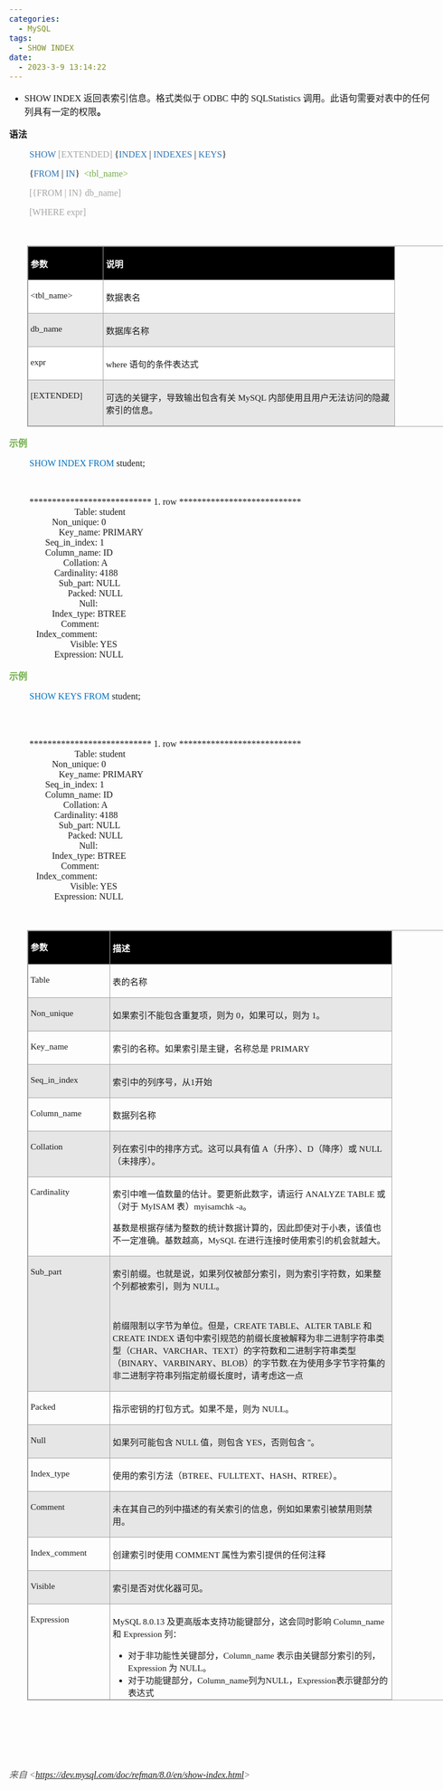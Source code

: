 ```yaml
---
categories:
  - MySQL
tags:
  - SHOW INDEX
date:
  - 2023-3-9 13:14:22
---
```


<body lang=zh-CN style='font-family:"Microsoft YaHei UI";font-size:12.0pt'>
<!--StartFragment-->

<div style='direction:ltr;border-width:100%'>

<div style='direction:ltr;margin-top:0in;margin-left:0in;width:7.8472in'>

<div style='direction:ltr;margin-top:0in;margin-left:0in;width:7.8472in'>

<ul type=disc style='direction:ltr;unicode-bidi:embed;margin-top:0in;
 margin-bottom:0in'>
 <li style='margin-top:0;margin-bottom:0;vertical-align:middle'><span
     style='font-family:"Comic Sans MS";font-size:12.0pt'>SHOW INDEX </span><span
     style='font-family:"Microsoft YaHei UI";font-size:12.0pt'>返回表索引信息。格式类似于</span><span
     style='font-family:"Comic Sans MS";font-size:12.0pt'> ODBC </span><span
     style='font-family:"Microsoft YaHei UI";font-size:12.0pt'>中的</span><span
     style='font-family:"Comic Sans MS";font-size:12.0pt'> SQLStatistics </span><span
     style='font-family:"Microsoft YaHei UI";font-size:12.0pt'>调用。此语句需要对表中的任何列具有一定的权限</span><span
     style='font-weight:bold;font-family:"Microsoft YaHei UI";font-size:12.0pt'>。</span></li>
</ul>

<p style='font-family:"Microsoft YaHei UI";font-size:12.0pt'><span
style='font-weight:bold'>语法</span></p>

<p style='margin-left:.375in;font-family:"Comic Sans MS";font-size:
12.0pt'><span style='color:#2E75B5'>SHOW </span><span style='color:#A5A5A5'>[EXTENDED]</span>
{<span style='color:#2E75B5'>INDEX</span> | <span style='color:#2E75B5'>INDEXES</span>
| <span style='color:#2E75B5'>KEYS</span>}</p>

<p style='margin-left:.375in;font-family:"Comic Sans MS";font-size:
12.0pt'><span lang=zh-CN>{</span><span style='color:#2E75B5' lang=zh-CN>FROM</span><span
lang=zh-CN> | </span><span style='color:#2E75B5' lang=zh-CN>IN</span><span
lang=zh-CN>} </span><span style='color:#0070C0' lang=en-US><span
style='mso-spacerun:yes'> </span></span><span style='color:#70AD47' lang=en-US>&lt;tbl_name&gt;</span></p>

<p style='margin-left:.375in;font-family:"Comic Sans MS";font-size:
12.0pt;color:#A5A5A5'>[{FROM | IN} db_name]</p>

<p style='margin-left:.375in;font-family:"Comic Sans MS";font-size:
12.0pt;color:#A5A5A5'>[WHERE expr]</p>

<p style='margin-left:.375in;font-family:"Comic Sans MS";font-size:
12.0pt;color:#70AD47' lang=en-US>&nbsp;</p>

<div style='direction:ltr'>

<table border=1 cellpadding=0 cellspacing=0 valign=top style='direction:ltr;
 border-collapse:collapse;border-style:solid;border-color:#A3A3A3;border-width:
 1pt;margin-left:.3333in' title="" summary="">
 <tr>
  <td style='border-style:solid;border-color:#A3A3A3;border-width:1pt;
  background-color:black;vertical-align:top;width:1.2958in;padding:2.0pt 3.0pt 2.0pt 3.0pt'>
  <p style='font-family:"Microsoft YaHei UI";font-size:11.5pt;
  color:white'><span style='font-weight:bold'>参数</span></p>
  </td>
  <td style='border-style:solid;border-color:#A3A3A3;border-width:1pt;
  background-color:black;vertical-align:top;width:5.2145in;padding:2.0pt 3.0pt 2.0pt 3.0pt'>
  <p style='font-family:"Microsoft YaHei UI";font-size:11.5pt;
  color:white'><span style='font-weight:bold'>说明</span></p>
  </td>
 </tr>
 <tr>
  <td style='border-style:solid;border-color:#A3A3A3;border-width:1pt;
  background-color:white;vertical-align:top;width:1.2958in;padding:2.0pt 3.0pt 2.0pt 3.0pt'>
  <p style='font-family:"Comic Sans MS";font-size:11.5pt'
  lang=en-US>&lt;tbl_name&gt;</p>
  </td>
  <td style='border-style:solid;border-color:#A3A3A3;border-width:1pt;
  background-color:white;vertical-align:top;width:5.2145in;padding:2.0pt 3.0pt 2.0pt 3.0pt'>
  <p style='font-family:"Microsoft YaHei UI";font-size:11.5pt'>数据表名</p>
  </td>
 </tr>
 <tr>
  <td style='border-style:solid;border-color:#A3A3A3;border-width:1pt;
  background-color:#E7E6E6;vertical-align:top;width:1.2958in;padding:2.0pt 3.0pt 2.0pt 3.0pt'>
  <p style='font-family:"Comic Sans MS";font-size:11.5pt'>db_name</p>
  </td>
  <td style='border-style:solid;border-color:#A3A3A3;border-width:1pt;
  background-color:#E7E6E6;vertical-align:top;width:5.2145in;padding:2.0pt 3.0pt 2.0pt 3.0pt'>
  <p style='font-family:"Microsoft YaHei UI";font-size:11.5pt'>数据库名称</p>
  </td>
 </tr>
 <tr>
  <td style='border-style:solid;border-color:#A3A3A3;border-width:1pt;
  background-color:white;vertical-align:top;width:1.2958in;padding:2.0pt 3.0pt 2.0pt 3.0pt'>
  <p style='font-family:"Comic Sans MS";font-size:11.5pt'
  lang=en-US>expr</p>
  </td>
  <td style='border-style:solid;border-color:#A3A3A3;border-width:1pt;
  background-color:white;vertical-align:top;width:5.2145in;padding:2.0pt 3.0pt 2.0pt 3.0pt'>
  <p style='font-size:11.5pt'><span style='font-family:"Comic Sans MS"'
  lang=en-US>where </span><span style='font-family:"Microsoft YaHei UI"'
  lang=zh-CN>语句的条件表达式</span></p>
  </td>
 </tr>
 <tr>
  <td style='border-style:solid;border-color:#A3A3A3;border-width:1pt;
  background-color:#E7E6E6;vertical-align:top;width:1.2958in;padding:2.0pt 3.0pt 2.0pt 3.0pt'>
  <p style='font-family:"Comic Sans MS";font-size:11.5pt'>[EXTENDED]</p>
  </td>
  <td style='border-style:solid;border-color:#A3A3A3;border-width:1pt;
  background-color:#E7E6E6;vertical-align:top;width:5.2805in;padding:2.0pt 3.0pt 2.0pt 3.0pt'>
  <p style='font-size:11.5pt'><span style='font-family:"Microsoft YaHei UI"'>可选的关键字，导致输出包含有关</span><span
  style='font-family:"Comic Sans MS"'> MySQL </span><span style='font-family:
  "Microsoft YaHei UI"'>内部使用且用户无法访问的隐藏索引的信息。</span></p>
  </td>
 </tr>
</table>

</div>

<p style='font-family:"Microsoft YaHei UI";font-size:12.0pt;
color:#70AD47'><span style='font-weight:bold'>示例</span></p>

<p style='margin-left:.375in;font-family:"Comic Sans MS";font-size:
12.0pt' lang=en-US><span style='color:#0070C0'>SHOW INDEX FROM </span>student;</p>

<p style='margin-left:.375in;font-family:"Comic Sans MS";font-size:
12.0pt' lang=en-US>&nbsp;</p>

<p style='margin-left:.375in;font-family:"Comic Sans MS";font-size:
12.0pt'><span lang=zh-CN>*************************** 1. row
***************************<br>
<span style='mso-spacerun:yes'>        </span></span><span lang=en-US><span
style='mso-spacerun:yes'>            </span></span><span lang=zh-CN>Table: </span><span
lang=en-US>student</span><span lang=zh-CN><br>
<span style='mso-spacerun:yes'>  </span></span><span lang=en-US><span
style='mso-spacerun:yes'>        </span></span><span lang=zh-CN>Non_unique:
0<br>
<span style='mso-spacerun:yes'>     </span></span><span lang=en-US><span
style='mso-spacerun:yes'>        </span></span><span lang=zh-CN>Key_name:
PRIMARY<br>
<span style='mso-spacerun:yes'> </span></span><span lang=en-US><span
style='mso-spacerun:yes'>      </span></span><span lang=zh-CN>Seq_in_index:
1<br>
</span><span lang=en-US><span style='mso-spacerun:yes'>     </span></span><span
lang=zh-CN><span style='mso-spacerun:yes'>  </span>Column_name: ID<br>
<span style='mso-spacerun:yes'>  </span></span><span lang=en-US><span
style='mso-spacerun:yes'>           </span></span><span lang=zh-CN><span
style='mso-spacerun:yes'>  </span>Collation: A<br>
<span style='mso-spacerun:yes'>  </span></span><span lang=en-US><span
style='mso-spacerun:yes'>         </span></span><span lang=zh-CN>Cardinality:
4188<br>
<span style='mso-spacerun:yes'>     </span></span><span lang=en-US><span
style='mso-spacerun:yes'>        </span></span><span lang=zh-CN>Sub_part:
NULL<br>
<span style='mso-spacerun:yes'>      </span></span><span lang=en-US><span
style='mso-spacerun:yes'>          </span></span><span lang=zh-CN><span
style='mso-spacerun:yes'> </span>Packed: NULL<br>
<span style='mso-spacerun:yes'>      </span></span><span lang=en-US><span
style='mso-spacerun:yes'>             </span></span><span lang=zh-CN><span
style='mso-spacerun:yes'>   </span>Null:<br>
<span style='mso-spacerun:yes'>   </span></span><span lang=en-US><span
style='mso-spacerun:yes'>       </span></span><span lang=zh-CN>Index_type:
BTREE<br>
<span style='mso-spacerun:yes'>     </span></span><span lang=en-US><span
style='mso-spacerun:yes'>        </span></span><span lang=zh-CN><span
style='mso-spacerun:yes'> </span>Comment:<br>
</span><span lang=en-US><span style='mso-spacerun:yes'>   </span></span><span
lang=zh-CN>Index_comment:<br>
<span style='mso-spacerun:yes'>      </span></span><span lang=en-US><span
style='mso-spacerun:yes'>            </span></span><span lang=zh-CN>Visible:
YES<br>
<span style='mso-spacerun:yes'>   </span></span><span lang=en-US><span
style='mso-spacerun:yes'>        </span></span><span lang=zh-CN>Expression:
NULL</span></p>

<p style='font-family:"Microsoft YaHei UI";font-size:12.0pt;
color:#70AD47'><span style='font-weight:bold'>示例</span></p>

<p style='margin-left:.375in;font-family:"Comic Sans MS";font-size:
12.0pt' lang=en-US><span style='color:#0070C0'>SHOW KEYS FROM </span>student;</p>

<p style='margin-left:.375in;font-family:"Comic Sans MS";font-size:
12.0pt' lang=en-US>&nbsp;</p>

<p style='margin-left:.375in;font-family:"Comic Sans MS"'><span
style='font-size:9.75pt;color:black' lang=zh-CN><br>
</span><span style='font-size:12.0pt' lang=zh-CN>*************************** 1.
row ***************************<br>
<span style='mso-spacerun:yes'>        </span></span><span style='font-size:
12.0pt' lang=en-US><span style='mso-spacerun:yes'>            </span></span><span
style='font-size:12.0pt' lang=zh-CN>Table: </span><span style='font-size:12.0pt'
lang=en-US>student</span><span style='font-size:12.0pt' lang=zh-CN><br>
<span style='mso-spacerun:yes'>  </span></span><span style='font-size:12.0pt'
lang=en-US><span style='mso-spacerun:yes'>        </span></span><span
style='font-size:12.0pt' lang=zh-CN>Non_unique: 0<br>
<span style='mso-spacerun:yes'>     </span></span><span style='font-size:12.0pt'
lang=en-US><span style='mso-spacerun:yes'>        </span></span><span
style='font-size:12.0pt' lang=zh-CN>Key_name: PRIMARY<br>
<span style='mso-spacerun:yes'> </span></span><span style='font-size:12.0pt'
lang=en-US><span style='mso-spacerun:yes'>      </span></span><span
style='font-size:12.0pt' lang=zh-CN>Seq_in_index: 1<br>
</span><span style='font-size:12.0pt' lang=en-US><span
style='mso-spacerun:yes'>     </span></span><span style='font-size:12.0pt'
lang=zh-CN><span style='mso-spacerun:yes'>  </span>Column_name: ID<br>
<span style='mso-spacerun:yes'>  </span></span><span style='font-size:12.0pt'
lang=en-US><span style='mso-spacerun:yes'>           </span></span><span
style='font-size:12.0pt' lang=zh-CN><span
style='mso-spacerun:yes'>  </span>Collation: A<br>
<span style='mso-spacerun:yes'>  </span></span><span style='font-size:12.0pt'
lang=en-US><span style='mso-spacerun:yes'>         </span></span><span
style='font-size:12.0pt' lang=zh-CN>Cardinality: 4188<br>
<span style='mso-spacerun:yes'>     </span></span><span style='font-size:12.0pt'
lang=en-US><span style='mso-spacerun:yes'>        </span></span><span
style='font-size:12.0pt' lang=zh-CN>Sub_part: NULL<br>
<span style='mso-spacerun:yes'>      </span></span><span style='font-size:12.0pt'
lang=en-US><span style='mso-spacerun:yes'>          </span></span><span
style='font-size:12.0pt' lang=zh-CN><span
style='mso-spacerun:yes'> </span>Packed: NULL<br>
<span style='mso-spacerun:yes'>      </span></span><span style='font-size:12.0pt'
lang=en-US><span style='mso-spacerun:yes'>             </span></span><span
style='font-size:12.0pt' lang=zh-CN><span
style='mso-spacerun:yes'>   </span>Null:<br>
<span style='mso-spacerun:yes'>   </span></span><span style='font-size:12.0pt'
lang=en-US><span style='mso-spacerun:yes'>       </span></span><span
style='font-size:12.0pt' lang=zh-CN>Index_type: BTREE<br>
<span style='mso-spacerun:yes'>     </span></span><span style='font-size:12.0pt'
lang=en-US><span style='mso-spacerun:yes'>        </span></span><span
style='font-size:12.0pt' lang=zh-CN><span
style='mso-spacerun:yes'> </span>Comment:<br>
</span><span style='font-size:12.0pt' lang=en-US><span
style='mso-spacerun:yes'>   </span></span><span style='font-size:12.0pt'
lang=zh-CN>Index_comment:<br>
<span style='mso-spacerun:yes'>      </span></span><span style='font-size:12.0pt'
lang=en-US><span style='mso-spacerun:yes'>            </span></span><span
style='font-size:12.0pt' lang=zh-CN>Visible: YES<br>
<span style='mso-spacerun:yes'>   </span></span><span style='font-size:12.0pt'
lang=en-US><span style='mso-spacerun:yes'>        </span></span><span
style='font-size:12.0pt' lang=zh-CN>Expression: NULL</span></p>

<p style='margin-left:.375in;font-family:"Comic Sans MS";font-size:
12.0pt'>&nbsp;</p>

<div style='direction:ltr'>

<table border=1 cellpadding=0 cellspacing=0 valign=top style='direction:ltr;
 border-collapse:collapse;border-style:solid;border-color:#A3A3A3;border-width:
 1pt;margin-left:.3333in' title="" summary="">
 <tr>
  <td style='border-style:solid;border-color:#A3A3A3;border-width:1pt;
  background-color:black;vertical-align:top;width:1.4006in;padding:2.0pt 3.0pt 2.0pt 3.0pt'>
  <p style='line-height:16pt;font-family:"Microsoft YaHei UI";
  font-size:11.5pt;color:white'><span style='font-weight:bold'>参数</span></p>
  </td>
  <td style='border-style:solid;border-color:#A3A3A3;border-width:1pt;
  background-color:black;vertical-align:top;width:5.0493in;padding:2.0pt 3.0pt 2.0pt 3.0pt'>
  <p style='font-family:"Microsoft YaHei UI";font-size:11.5pt;
  color:white'><span style='font-weight:bold'>描述</span></p>
  </td>
 </tr>
 <tr>
  <td style='border-style:solid;border-color:#A3A3A3;border-width:1pt;
  vertical-align:top;width:1.4006in;padding:2.0pt 3.0pt 2.0pt 3.0pt'>
  <p style='font-family:"Comic Sans MS";font-size:11.5pt'>Table</p>
  </td>
  <td style='border-style:solid;border-color:#A3A3A3;border-width:1pt;
  vertical-align:top;width:5.0493in;padding:2.0pt 3.0pt 2.0pt 3.0pt'>
  <p style='font-family:"Microsoft YaHei UI";font-size:11.5pt'>表的名称</p>
  </td>
 </tr>
 <tr>
  <td style='border-style:solid;border-color:#A3A3A3;border-width:1pt;
  background-color:#E7E6E6;vertical-align:top;width:1.4006in;padding:2.0pt 3.0pt 2.0pt 3.0pt'>
  <p style='font-family:"Comic Sans MS";font-size:11.5pt'>Non_unique</p>
  </td>
  <td style='border-style:solid;border-color:#A3A3A3;border-width:1pt;
  background-color:#E7E6E6;vertical-align:top;width:5.0493in;padding:2.0pt 3.0pt 2.0pt 3.0pt'>
  <p style='font-size:11.5pt'><span style='font-family:"Microsoft YaHei UI"'>如果索引不能包含重复项，则为</span><span
  style='font-family:"Comic Sans MS"'> 0</span><span style='font-family:"Microsoft YaHei UI"'>，如果可以，则为</span><span
  style='font-family:"Comic Sans MS"'> 1</span><span style='font-family:"Microsoft YaHei UI"'>。</span></p>
  </td>
 </tr>
 <tr>
  <td style='border-style:solid;border-color:#A3A3A3;border-width:1pt;
  vertical-align:top;width:1.4006in;padding:2.0pt 3.0pt 2.0pt 3.0pt'>
  <p style='font-family:"Comic Sans MS";font-size:11.5pt'>Key_name</p>
  </td>
  <td style='border-style:solid;border-color:#A3A3A3;border-width:1pt;
  vertical-align:top;width:5.0493in;padding:2.0pt 3.0pt 2.0pt 3.0pt'>
  <p style='font-size:11.5pt'><span style='font-family:"Microsoft YaHei UI"'>索引的名称。如果索引是主键，名称总是</span><span
  style='font-family:"Comic Sans MS"'> PRIMARY</span></p>
  </td>
 </tr>
 <tr>
  <td style='border-style:solid;border-color:#A3A3A3;border-width:1pt;
  background-color:#E7E6E6;vertical-align:top;width:1.4006in;padding:2.0pt 3.0pt 2.0pt 3.0pt'>
  <p style='font-family:"Comic Sans MS";font-size:11.5pt'>Seq_in_index</p>
  </td>
  <td style='border-style:solid;border-color:#A3A3A3;border-width:1pt;
  background-color:#E7E6E6;vertical-align:top;width:5.0493in;padding:2.0pt 3.0pt 2.0pt 3.0pt'>
  <p style='font-size:11.5pt'><span style='font-family:"Microsoft YaHei UI"'>索引中的列序号，从</span><span
  style='font-family:"Comic Sans MS"'>1</span><span style='font-family:"Microsoft YaHei UI"'>开始</span></p>
  </td>
 </tr>
 <tr>
  <td style='border-style:solid;border-color:#A3A3A3;border-width:1pt;
  vertical-align:top;width:1.4006in;padding:2.0pt 3.0pt 2.0pt 3.0pt'>
  <p style='font-family:"Comic Sans MS";font-size:11.5pt'>Column_name</p>
  </td>
  <td style='border-style:solid;border-color:#A3A3A3;border-width:1pt;
  vertical-align:top;width:5.0493in;padding:2.0pt 3.0pt 2.0pt 3.0pt'>
  <p style='font-family:"Microsoft YaHei UI";font-size:11.5pt'>数据列名称</p>
  </td>
 </tr>
 <tr>
  <td style='border-style:solid;border-color:#A3A3A3;border-width:1pt;
  background-color:#E7E6E6;vertical-align:top;width:1.4006in;padding:2.0pt 3.0pt 2.0pt 3.0pt'>
  <p style='font-family:"Comic Sans MS";font-size:11.5pt'>Collation</p>
  </td>
  <td style='border-style:solid;border-color:#A3A3A3;border-width:1pt;
  background-color:#E7E6E6;vertical-align:top;width:5.0493in;padding:2.0pt 3.0pt 2.0pt 3.0pt'>
  <p style='font-size:11.5pt'><span style='font-family:"Microsoft YaHei UI"'>列在索引中的排序方式。这可以具有值</span><span
  style='font-family:"Comic Sans MS"'> A</span><span style='font-family:"Microsoft YaHei UI"'>（升序）、</span><span
  style='font-family:"Comic Sans MS"'>D</span><span style='font-family:"Microsoft YaHei UI"'>（降序）或</span><span
  style='font-family:"Comic Sans MS"'> NULL</span><span style='font-family:
  "Microsoft YaHei UI"'>（未排序）。</span></p>
  </td>
 </tr>
 <tr>
  <td style='border-style:solid;border-color:#A3A3A3;border-width:1pt;
  vertical-align:top;width:1.4006in;padding:2.0pt 3.0pt 2.0pt 3.0pt'>
  <p style='font-family:"Comic Sans MS";font-size:11.5pt'>Cardinality</p>
  </td>
  <td style='border-style:solid;border-color:#A3A3A3;border-width:1pt;
  vertical-align:top;width:5.1013in;padding:2.0pt 3.0pt 2.0pt 3.0pt'>
  <p style='font-size:11.5pt'><span style='font-family:"Microsoft YaHei UI"'>索引中唯一值数量的估计。要更新此数字，请运行</span><span
  style='font-family:"Comic Sans MS"'> ANALYZE TABLE </span><span
  style='font-family:"Microsoft YaHei UI"'>或（对于</span><span style='font-family:
  "Comic Sans MS"'> MyISAM </span><span style='font-family:"Microsoft YaHei UI"'>表）</span><span
  style='font-family:"Comic Sans MS"'>myisamchk -a</span><span
  style='font-family:"Microsoft YaHei UI"'>。</span></p>
  <p style='font-size:11.5pt'><span style='font-family:"Microsoft YaHei UI"'>基数是根据存储为整数的统计数据计算的，因此即使对于小表，该值也不一定准确。基数越高，</span><span
  style='font-family:"Comic Sans MS"'>MySQL </span><span style='font-family:
  "Microsoft YaHei UI"'>在进行连接时使用索引的机会就越大。</span></p>
  </td>
 </tr>
 <tr>
  <td style='border-style:solid;border-color:#A3A3A3;border-width:1pt;
  background-color:#E7E6E6;vertical-align:top;width:1.4006in;padding:2.0pt 3.0pt 2.0pt 3.0pt'>
  <p style='font-family:"Comic Sans MS";font-size:11.5pt'>Sub_part</p>
  </td>
  <td style='border-style:solid;border-color:#A3A3A3;border-width:1pt;
  background-color:#E7E6E6;vertical-align:top;width:5.1013in;padding:2.0pt 3.0pt 2.0pt 3.0pt'>
  <p style='font-size:11.5pt'><span style='font-family:"Microsoft YaHei UI"'>索引前缀。也就是说，如果列仅被部分索引，则为索引字符数，如果整个列都被索引，则为</span><span
  style='font-family:"Comic Sans MS"'> NULL</span><span style='font-family:
  "Microsoft YaHei UI"'>。</span></p>
  <p style='font-family:"Comic Sans MS";font-size:11.5pt'>&nbsp;</p>
  <p style='font-size:11.5pt'><span style='font-family:"Microsoft YaHei UI"'>前缀限制以字节为单位。但是，</span><span
  style='font-family:"Comic Sans MS"'>CREATE TABLE</span><span
  style='font-family:"Microsoft YaHei UI"'>、</span><span style='font-family:
  "Comic Sans MS"'>ALTER TABLE </span><span style='font-family:"Microsoft YaHei UI"'>和</span><span
  style='font-family:"Comic Sans MS"'> CREATE INDEX </span><span
  style='font-family:"Microsoft YaHei UI"'>语句中索引规范的前缀长度被解释为非二进制字符串类型（</span><span
  style='font-family:"Comic Sans MS"'>CHAR</span><span style='font-family:"Microsoft YaHei UI"'>、</span><span
  style='font-family:"Comic Sans MS"'>VARCHAR</span><span style='font-family:
  "Microsoft YaHei UI"'>、</span><span style='font-family:"Comic Sans MS"'>TEXT</span><span
  style='font-family:"Microsoft YaHei UI"'>）的字符数和二进制字符串类型（</span><span
  style='font-family:"Comic Sans MS"'>BINARY</span><span style='font-family:
  "Microsoft YaHei UI"'>、</span><span style='font-family:"Comic Sans MS"'>VARBINARY</span><span
  style='font-family:"Microsoft YaHei UI"'>、</span><span style='font-family:
  "Comic Sans MS"'>BLOB</span><span style='font-family:"Microsoft YaHei UI"'>）的字节数</span><span
  style='font-family:"Comic Sans MS"'>.</span><span style='font-family:"Microsoft YaHei UI"'>在为使用多字节字符集的非二进制字符串列指定前缀长度时，请考虑这一点</span></p>
  </td>
 </tr>
 <tr>
  <td style='border-style:solid;border-color:#A3A3A3;border-width:1pt;
  vertical-align:top;width:1.4006in;padding:2.0pt 3.0pt 2.0pt 3.0pt'>
  <p style='font-family:"Comic Sans MS";font-size:11.5pt'>Packed</p>
  </td>
  <td style='border-style:solid;border-color:#A3A3A3;border-width:1pt;
  vertical-align:top;width:5.0493in;padding:2.0pt 3.0pt 2.0pt 3.0pt'>
  <p style='font-size:11.5pt'><span style='font-family:"Microsoft YaHei UI"'>指示密钥的打包方式。如果不是，则为</span><span
  style='font-family:"Comic Sans MS"'> NULL</span><span style='font-family:
  "Microsoft YaHei UI"'>。</span></p>
  </td>
 </tr>
 <tr>
  <td style='border-style:solid;border-color:#A3A3A3;border-width:1pt;
  background-color:#E7E6E6;vertical-align:top;width:1.4006in;padding:2.0pt 3.0pt 2.0pt 3.0pt'>
  <p style='font-family:"Comic Sans MS";font-size:11.5pt'>Null</p>
  </td>
  <td style='border-style:solid;border-color:#A3A3A3;border-width:1pt;
  background-color:#E7E6E6;vertical-align:top;width:5.0493in;padding:2.0pt 3.0pt 2.0pt 3.0pt'>
  <p style='font-size:11.5pt'><span style='font-family:"Microsoft YaHei UI"'>如果列可能包含</span><span
  style='font-family:"Comic Sans MS"'> NULL </span><span style='font-family:
  "Microsoft YaHei UI"'>值，则包含</span><span style='font-family:"Comic Sans MS"'>
  YES</span><span style='font-family:"Microsoft YaHei UI"'>，否则包含</span><span
  style='font-family:"Comic Sans MS"'> ''</span><span style='font-family:"Microsoft YaHei UI"'>。</span></p>
  </td>
 </tr>
 <tr>
  <td style='border-style:solid;border-color:#A3A3A3;border-width:1pt;
  vertical-align:top;width:1.4006in;padding:2.0pt 3.0pt 2.0pt 3.0pt'>
  <p style='font-family:"Comic Sans MS";font-size:11.5pt'>Index_type</p>
  </td>
  <td style='border-style:solid;border-color:#A3A3A3;border-width:1pt;
  vertical-align:top;width:5.0493in;padding:2.0pt 3.0pt 2.0pt 3.0pt'>
  <p style='font-size:11.5pt'><span style='font-family:"Microsoft YaHei UI"'>使用的索引方法（</span><span
  style='font-family:"Comic Sans MS"'>BTREE</span><span style='font-family:
  "Microsoft YaHei UI"'>、</span><span style='font-family:"Comic Sans MS"'>FULLTEXT</span><span
  style='font-family:"Microsoft YaHei UI"'>、</span><span style='font-family:
  "Comic Sans MS"'>HASH</span><span style='font-family:"Microsoft YaHei UI"'>、</span><span
  style='font-family:"Comic Sans MS"'>RTREE</span><span style='font-family:
  "Microsoft YaHei UI"'>）。</span></p>
  </td>
 </tr>
 <tr>
  <td style='border-style:solid;border-color:#A3A3A3;border-width:1pt;
  background-color:#E7E6E6;vertical-align:top;width:1.4006in;padding:2.0pt 3.0pt 2.0pt 3.0pt'>
  <p style='font-family:"Comic Sans MS";font-size:11.5pt'>Comment</p>
  </td>
  <td style='border-style:solid;border-color:#A3A3A3;border-width:1pt;
  background-color:#E7E6E6;vertical-align:top;width:5.0493in;padding:2.0pt 3.0pt 2.0pt 3.0pt'>
  <p style='font-family:"Microsoft YaHei UI";font-size:11.5pt'>未在其自己的列中描述的有关索引的信息，例如如果索引被禁用则禁用。</p>
  </td>
 </tr>
 <tr>
  <td style='border-style:solid;border-color:#A3A3A3;border-width:1pt;
  vertical-align:top;width:1.4201in;padding:2.0pt 3.0pt 2.0pt 3.0pt'>
  <p style='font-family:"Comic Sans MS";font-size:11.5pt'>Index_comment</p>
  </td>
  <td style='border-style:solid;border-color:#A3A3A3;border-width:1pt;
  vertical-align:top;width:5.0305in;padding:2.0pt 3.0pt 2.0pt 3.0pt'>
  <p style='font-size:11.5pt'><span style='font-family:"Microsoft YaHei UI"'>创建索引时使用</span><span
  style='font-family:"Comic Sans MS"'> COMMENT </span><span style='font-family:
  "Microsoft YaHei UI"'>属性为索引提供的任何注释</span></p>
  </td>
 </tr>
 <tr>
  <td style='border-style:solid;border-color:#A3A3A3;border-width:1pt;
  background-color:#E7E6E6;vertical-align:top;width:1.4006in;padding:2.0pt 3.0pt 2.0pt 3.0pt'>
  <p style='font-family:"Comic Sans MS";font-size:11.5pt'>Visible</p>
  </td>
  <td style='border-style:solid;border-color:#A3A3A3;border-width:1pt;
  background-color:#E7E6E6;vertical-align:top;width:5.0493in;padding:2.0pt 3.0pt 2.0pt 3.0pt'>
  <p style='font-family:"Microsoft YaHei UI";font-size:11.5pt'>索引是否对优化器可见。</p>
  </td>
 </tr>
 <tr>
  <td style='border-style:solid;border-color:#A3A3A3;border-width:1pt;
  vertical-align:top;width:1.4006in;padding:2.0pt 3.0pt 2.0pt 3.0pt'>
  <p style='font-family:"Comic Sans MS";font-size:11.5pt'>Expression</p>
  </td>
  <td style='border-style:solid;border-color:#A3A3A3;border-width:1pt;
  vertical-align:top;width:5.0493in;padding:2.0pt 3.0pt 2.0pt 3.0pt'>
  <p style='font-size:11.5pt'><span style='font-family:"Comic Sans MS"'>MySQL
  8.0.13 </span><span style='font-family:"Microsoft YaHei UI"'>及更高版本支持功能键部分，这会同时影响</span><span
  style='font-family:"Comic Sans MS"'> Column_name </span><span
  style='font-family:"Microsoft YaHei UI"'>和</span><span style='font-family:
  "Comic Sans MS"'> Expression </span><span style='font-family:"Microsoft YaHei UI"'>列：</span></p>
  <ul type=disc style='direction:ltr;unicode-bidi:embed;margin-top:0in;
   margin-bottom:0in'>
   <li style='margin-top:0;margin-bottom:0;vertical-align:middle'><span
       style='font-family:"Microsoft YaHei UI";font-size:11.5pt'>对于非功能性关键部分，</span><span
       style='font-family:"Comic Sans MS";font-size:11.5pt'>Column_name </span><span
       style='font-family:"Microsoft YaHei UI";font-size:11.5pt'>表示由关键部分索引的列，</span><span
       style='font-family:"Comic Sans MS";font-size:11.5pt'>Expression </span><span
       style='font-family:"Microsoft YaHei UI";font-size:11.5pt'>为</span><span
       style='font-family:"Comic Sans MS";font-size:11.5pt'> NULL</span><span
       style='font-family:"Microsoft YaHei UI";font-size:11.5pt'>。</span></li>
   <li style='margin-top:0;margin-bottom:0;vertical-align:middle'><span
       style='font-family:"Microsoft YaHei UI";font-size:11.5pt'>对于功能键部分，</span><span
       style='font-family:"Comic Sans MS";font-size:11.5pt'>Column_name</span><span
       style='font-family:"Microsoft YaHei UI";font-size:11.5pt'>列为</span><span
       style='font-family:"Comic Sans MS";font-size:11.5pt'>NULL</span><span
       style='font-family:"Microsoft YaHei UI";font-size:11.5pt'>，</span><span
       style='font-family:"Comic Sans MS";font-size:11.5pt'>Expression</span><span
       style='font-family:"Microsoft YaHei UI";font-size:11.5pt'>表示键部分的表达式</span></li>
  </ul>
  </td>
 </tr>
</table>

</div>

<p style='margin-left:.375in;font-family:"Comic Sans MS";font-size:
12.0pt'>&nbsp;</p>

<p style='margin-left:.375in;font-family:"Comic Sans MS";font-size:
12.0pt'>&nbsp;</p>

<p style='margin-left:.375in;font-family:"Comic Sans MS";font-size:
12.0pt'>&nbsp;</p>

<p><cite style='font-size:12.0pt;color:#595959'><span
style='font-family:"Microsoft YaHei UI"'>来自</span><span style='font-family:
"Comic Sans MS"'> &lt;</span><a
href="https://dev.mysql.com/doc/refman/8.0/en/show-index.html"><span
style='font-family:"Comic Sans MS"'>https://dev.mysql.com/doc/refman/8.0/en/show-index.html</span></a><span
style='font-family:"Comic Sans MS"'>&gt; </span></cite></p>

</div>

</div>

</div>

<!--EndFragment-->
</body>
